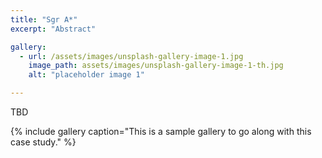 ```yaml
---
title: "Sgr A*"
excerpt: "Abstract"

gallery:
  - url: /assets/images/unsplash-gallery-image-1.jpg
    image_path: assets/images/unsplash-gallery-image-1-th.jpg
    alt: "placeholder image 1"

---
```


TBD

{% include gallery caption="This is a sample gallery to go along with this case study." %}

